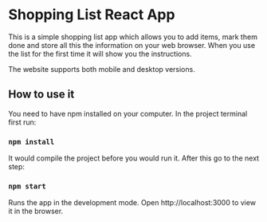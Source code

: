 # Shopping List React App

This is a simple shopping list app which allows you to add items, mark them done and store all this the information on your web browser.
When you use the list for the first time it will show you the instructions.

The website supports both mobile and desktop versions.

## How to use it

You need to have npm installed on your computer. In the project terminal first run:

### `npm install`

It would compile the project before you would run it. After this go to the next step:

### `npm start`

Runs the app in the development mode.
Open http://localhost:3000 to view it in the browser.

